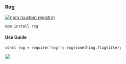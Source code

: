 ### Rog


[![npm (custom registry)](https://img.shields.io/npm/l/express.svg?registry_uri=https%3A%2F%2Fregistry.npmjs.com&style=for-the-badge)](https://www.npmjs.com/~nineteenhundred)

`npm install rog`

#### Use Guide

`
const rog = require('rog');
rog(something,flagtitle);
`

![](https://github.com/Kelier/rog/)
